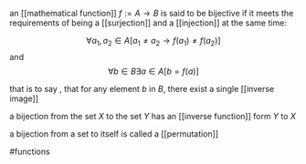 an [[mathematical function]] $f:=A\rightarrow B$ is said to be bijective if it meets the requirements of being a [[surjection]] and a [[injection]] at the same time:

$$\forall a_1, a_2 \in A [a_1\neq a_2 \rightarrow f(a_1)\neq f(a_2)]$$
and
$$\forall b \in B \exists a \in A [b=f(a)]$$

that is to say , that for any element $b$ in $B$, there exist a single [[inverse image]]

a bijection from the set $X$ to the set $Y$ has an [[inverse function]] form $Y$ to $X$

a bijection from a set to itself is called a [[permutation]]


#functions